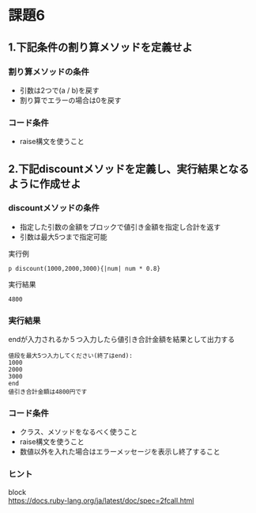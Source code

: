 # 課題6

## 1.下記条件の割り算メソッドを定義せよ

### 割り算メソッドの条件
- 引数は2つで(a / b)を戻す
- 割り算でエラーの場合は0を戻す

### コード条件
- raise構文を使うこと

## 2.下記discountメソッドを定義し、実行結果となるように作成せよ

### discountメソッドの条件
- 指定した引数の金額をブロックで値引き金額を指定し合計を返す
- 引数は最大5つまで指定可能

実行例
```
p discount(1000,2000,3000){|num| num * 0.8}
```
実行結果
```
4800
```

### 実行結果
endが入力されるか５つ入力したら値引き合計金額を結果として出力する  

```
値段を最大5つ入力してください(終了はend):
1000
2000
3000
end
値引き合計金額は4800円です
```

### コード条件
- クラス、メソッドをなるべく使うこと
- raise構文を使うこと
- 数値以外を入れた場合はエラーメッセージを表示し終了すること

### ヒント
block  
https://docs.ruby-lang.org/ja/latest/doc/spec=2fcall.html


